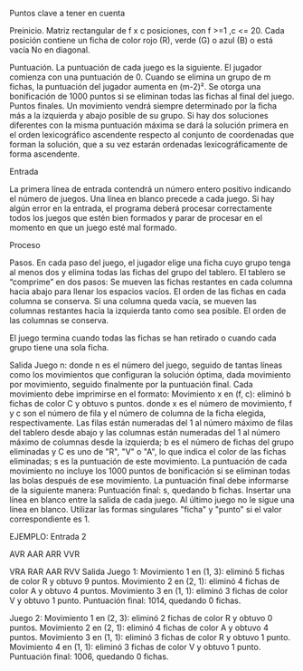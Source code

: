 Puntos clave a tener en cuenta

Preinicio.
	Matriz rectangular de f x c posiciones, con f >=1 ,c <= 20.
	Cada posición contiene un ficha de color rojo (R), verde (G) o azul (B) o está vacía
	No en diagonal.

Puntuación.
  La puntuación de cada juego es la siguiente. El jugador comienza con una puntuación de 0. Cuando se elimina un grupo de m fichas, la puntuación del jugador aumenta en (m-2)². 
  Se otorga una bonificación de 1000 puntos si se eliminan todas las fichas al final del juego.
  Puntos finales.
  Un movimiento vendrá siempre determinado por la ficha más a la izquierda y abajo posible de su grupo. Si hay dos soluciones diferentes con la misma puntuación máxima se dará la solución primera en el orden lexicográfico ascendente respecto al conjunto de coordenadas que forman la solución, que a su vez estarán ordenadas lexicográficamente de forma ascendente.

Entrada
	
  La primera línea de entrada contendrá un número entero positivo indicando el número de juegos.
  Una línea en blanco precede a cada juego. 
  Si hay algún error en la entrada, el programa deberá procesar correctamente todos los juegos que estén bien formados y parar de procesar en el momento en que un juego esté mal formado.


Proceso 
	
Pasos.
	En cada paso del juego, el jugador elige una ficha cuyo grupo tenga al menos dos y elimina todas las fichas del grupo del tablero.
	El tablero se “comprime” en dos pasos:
  Se mueven las fichas restantes en cada columna hacia abajo para llenar los espacios vacíos. El orden de las fichas en cada columna se conserva. 
  Si una columna queda vacía, se mueven las columnas restantes hacia la izquierda tanto como sea posible. El orden de las columnas se conserva.


  El juego termina cuando todas las fichas se han retirado o cuando cada grupo tiene una sola ficha.


Salida
	Juego n:
  donde n es el número del juego, seguido de tantas líneas como los movimientos que configuran la solución óptima, dada movimiento por movimiento, seguido finalmente por la puntuación final. Cada movimiento debe imprimirse en el formato: 
    Movimiento x en (f, c): eliminó b fichas de color C y obtuvo s puntos.
  donde x es el número de movimiento, f y c son el número de fila y el número de columna de la ficha elegida, respectivamente. Las filas están numeradas del 1 al número máximo de filas del tablero desde abajo y las columnas están numeradas del 1 al número máximo de columnas desde la izquierda; b es el número de fichas del grupo eliminadas y C es uno de "R", "V" o "A", lo que indica el color de las fichas eliminadas; s es la puntuación de este movimiento. La puntuación de cada movimiento no incluye los 1000 puntos de bonificación si se eliminan todas las bolas después de ese movimiento.
  La puntuación final debe informarse de la siguiente manera:
  Puntuación final: s, quedando b fichas.
  Insertar una línea en blanco entre la salida de cada juego. Al último juego no le sigue una línea en blanco.
  Utilizar las formas singulares "ficha" y "punto" si el valor correspondiente es 1.

EJEMPLO:
Entrada
2

AVR
AAR
ARR
VVR

VRA
RAR
AAR
RVV
Salida
Juego 1:
Movimiento 1 en (1, 3): eliminó 5 fichas de color R y obtuvo 9 puntos.
Movimiento 2 en (2, 1): eliminó 4 fichas de color A y obtuvo 4 puntos.
Movimiento 3 en (1, 1): eliminó 3 fichas de color V y obtuvo 1 punto.
Puntuación final: 1014, quedando 0 fichas.

Juego 2:
Movimiento 1 en (2, 3): eliminó 2 fichas de color R y obtuvo 0 puntos.
Movimiento 2 en (2, 1): eliminó 4 fichas de color A y obtuvo 4 puntos.
Movimiento 3 en (1, 1): eliminó 3 fichas de color R y obtuvo 1 punto.
Movimiento 4 en (1, 1): eliminó 3 fichas de color V y obtuvo 1 punto.
Puntuación final: 1006, quedando 0 fichas.





